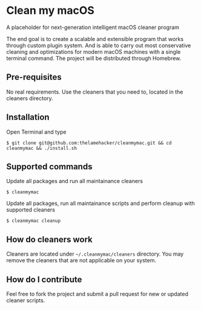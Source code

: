 # Clean my macOS
A placeholder for next-generation intelligent macOS cleaner program

The end goal is to create a scalable and extensible program that works through custom plugin system. And is able to carry out most conservative cleaning and optimizations for modern macOS machines with a single terminal command. The project will be distributed through Homebrew.

## Pre-requisites

No real requirements. Use the cleaners that you need to, located in the cleaners directory.

## Installation

Open Terminal and type

`$ git clone git@github.com:thelamehacker/cleanmymac.git && cd cleanmymac && ./install.sh`

## Supported commands

Update all packages and run all maintainance cleaners

`$ cleanmymac`

Update all packages, run all maintainance scripts and perform cleanup with supported cleaners

`$ cleanmymac cleanup`

## How do cleaners work

Cleaners are located under `~/.cleanmymac/cleaners` directory. You may remove the cleaners that are not applicable on your system.

## How do I contribute

Feel free to fork the project and submit a pull request for new or updated cleaner scripts.

